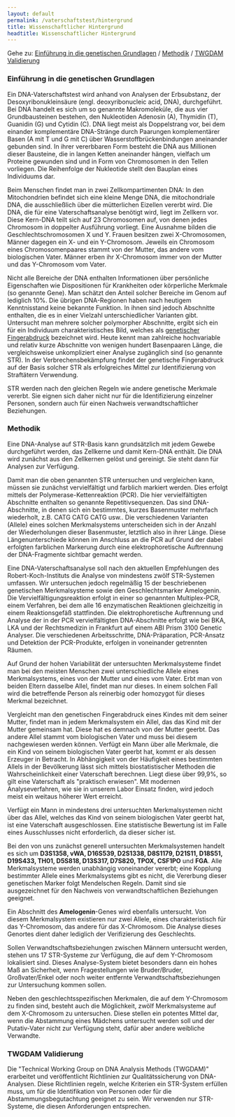 ```yaml
---
layout: default
permalink: /vaterschaftstest/hintergrund
title: Wissenschaftlicher Hintergrund
headtitle: Wissenschaftlicher Hintergrund
---
```

Gehe zu: [Einführung in die genetischen Grundlagen](#einführung-in-die-genetischen-grundlagen) / [Methodik](#methodik) / [TWGDAM Validierung](#twgdam-validierung)

### Einführung in die genetischen Grundlagen
Ein DNA-Vaterschaftstest wird anhand von Analysen der Erbsubstanz, der Desoxyribonukleinsäure (engl. deoxyribonucleic acid, DNA), durchgeführt. Bei DNA handelt es sich um so genannte Makromoleküle, die aus vier Grundbausteinen bestehen, den Nukleotiden Adenosin (A), Thymidin (T), Guanidin (G) und Cytidin (C). DNA liegt meist als Doppelstrang vor, bei dem einander komplementäre DNA-Stränge durch Paarungen komplementärer Basen (A mit T und G mit C) über Wasserstoffbrückenbindungen aneinander gebunden sind. In ihrer vererbbaren Form besteht die DNA aus Millionen dieser Bausteine, die in langen Ketten aneinander hängen, vielfach um Proteine gewunden sind und in Form von Chromosomen in den Tellen vorliegen. Die Reihenfolge der Nukleotide stellt den Bauplan eines Individuums dar.

Beim Menschen findet man in zwei Zellkompartimenten DNA: In den Mitochondrien befindet sich eine kleine Menge DNA, die mitochondriale DNA, die ausschließlich über die mütterlichen Eizellen vererbt wird. Die DNA, die für eine Vaterschaftsanalyse benötigt wird, liegt im Zellkern vor. Diese Kern-DNA teilt sich auf 23 Chromosomen auf, von denen jedes Chromosom in doppelter Ausführung vorliegt. Eine Ausnahme bilden die Geschlechtschromosomen X und Y. Frauen besitzen zwei X-Chromosomen, Männer dagegen ein X- und ein Y-Chromosom. Jeweils ein Chromosom eines Chromosomenpaares stammt von der Mutter, das andere vom biologischen Vater. Männer erben ihr X-Chromosom immer von der Mutter und das Y-Chromosom vom Vater.

Nicht alle Bereiche der DNA enthalten Informationen über persönliche Eigenschaften wie Dispositionen für Krankheiten oder körperliche Merkmale (so genannte Gene). Man schätzt den Anteil solcher Bereiche im Genom auf lediglich 10%. Die übrigen DNA-Regionen haben nach heutigem Kenntnisstand keine bekannte Funktion. In ihnen sind jedoch Abschnitte enthalten, die es in einer Vielzahl unterschiedlicher Varianten gibt. Untersucht man mehrere solcher polymorpher Abschnitte, ergibt sich ein für ein Individuum charakteristisches Bild, welches als [genetischer Fingerabdruck](/vaterschaftstest/genetischer-fingerabdruck) bezeichnet wird. Heute kennt man zahlreiche hochvariable und relativ kurze Abschnitte von wenigen hundert Basenpaaren Länge, die vergleichsweise unkompliziert einer Analyse zugänglich sind (so genannte STR). In der Verbrechensbekämpfung findet der genetische Fingerabdruck auf der Basis solcher STR als erfolgreiches Mittel zur Identifizierung von Straftätern Verwendung.

STR werden nach den gleichen Regeln wie andere genetische Merkmale vererbt. Sie eignen sich daher nicht nur für die Identifizierung einzelner Personen, sondern auch für einen Nachweis verwandtschaftlicher Beziehungen.


### Methodik
Eine DNA-Analyse auf STR-Basis kann grundsätzlich mit jedem Gewebe durchgeführt werden, das Zellkerne und damit Kern-DNA enthält. Die DNA wird zunächst aus den Zellkernen gelöst und gereinigt. Sie steht dann für Analysen zur Verfügung.

Damit man die oben genannten STR untersuchen und vergleichen kann, müssen sie zunächst vervielfältigt und farblich markiert werden. Dies erfolgt mittels der Polymerase-Kettenreaktion (PCR). Die hier vervielfältigten Abschnitte enthalten so genannte Repetitivsequenzen. Das sind DNA-Abschnitte, in denen sich ein bestimmtes, kurzes Basenmuster mehrfach wiederholt, z.B. CATG CATG CATG usw.. Die verschiedenen Varianten (Allele) eines solchen Merkmalsystems unterscheiden sich in der Anzahl der Wiederholungen dieser Basenmuster, letztlich also in ihrer Länge. Diese Längenunterschiede können im Anschluss an die PCR auf Grund der dabei erfolgten farblichen Markerung durch eine elektrophoretische Auftrennung der DNA-Fragmente sichtbar gemacht werden.

Eine DNA-Vaterschaftsanalyse soll nach den aktuellen Empfehlungen des Robert-Koch-Instituts die Analyse von mindestens zwölf STR-Systemen umfassen. Wir untersuchen jedoch regelmäßig 15 der beschriebenen genetischen Merkmalsysteme sowie den Geschlechtsmarker Amelogenin. Die Vervielfältigungsreaktion erfolgt in einer so genannten Multiplex-PCR, einem Verfahren, bei dem alle 16 enzymatischen Reaktionen gleichzeitig in einem Reaktionsgefäß stattfinden. Die elektrophoretische Auftrennung und Analyse der in der PCR vervielfältigten DNA-Abschnitte erfolgt wie bei BKA, LKA und der Rechtsmedizin in Frankfurt auf einem ABI Prism 3100 Genetic Analyser. Die verschiedenen Arbeitsschritte, DNA-Präparation, PCR-Ansatz und Detektion der PCR-Produkte, erfolgen in voneinander getrennten Räumen.

Auf Grund der hohen Variabilität der untersuchten Merkmalsysteme findet man bei den meisten Menschen zwei unterschiedliche Allele eines Merkmalsystems, eines von der Mutter und eines vom Vater. Erbt man von beiden Eltern dasselbe Allel, findet man nur dieses. In einem solchen Fall wird die betreffende Person als reinerbig oder homozygot für dieses Merkmal bezeichnet.

Vergleicht man den genetischen Fingerabdruck eines Kindes mit dem seiner Mutter, findet man in jedem Merkmalsystem ein Allel, das das Kind mit der Mutter gemeinsam hat. Diese hat es demnach von der Mutter geerbt. Das andere Allel stammt vom biologischen Vater und muss bei diesem nachgewiesen werden können. Verfügt ein Mann über alle Merkmale, die ein Kind von seinem biologischen Vater geerbt hat, kommt er als dessen Erzeuger in Betracht. In Abhängigkeit von der Häufigkeit eines bestimmten Allels in der Bevölkerung lässt sich mittels biostatistischer Methoden die Wahrscheinlichkeit einer Vaterschaft berechnen. Liegt diese über 99,9%, so gilt eine Vaterschaft als "praktisch erwiesen". Mit modernen Analyseverfahren, wie sie in unserem Labor Einsatz finden, wird jedoch meist ein weitaus höherer Wert erreicht.

Verfügt ein Mann in mindestens drei untersuchten Merkmalsystemen nicht über das Allel, welches das Kind von seinem biologischen Vater geerbt hat, ist eine Vaterschaft ausgeschlossen. Eine statistische Bewertung ist im Falle eines Ausschlusses nicht erforderlich, da dieser sicher ist.

Bei den von uns zunächst generell untersuchten Merkmalsystemen handelt es sich um **D3S1358, vWA, D16S539, D2S1338, D8S1179, D21S11, D18S51, D19S433, TH01, D5S818, D13S317, D7S820, TPOX, CSF1PO** und  **FGA**. Alle Merkmalsysteme werden unabhängig voneinander vererbt; eine Kopplung bestimmter Allele eines Merkmalsystems gibt es nicht, die Vererbung dieser genetischen Marker folgt Mendelschen Regeln. Damit sind sie ausgezeichnet für den Nachweis von verwandtschaftlichen Beziehungen geeignet.

Ein Abschnitt des **Amelogenin**-Genes wird ebenfalls untersucht. Von diesem Merkmalsystem existieren nur zwei Allele, eines charakteristisch für das Y-Chromosom, das andere für das X-Chromosom. Die Analyse dieses Genortes dient daher lediglich der Verifizierung des Geschlechts.

Sollen Verwandtschaftsbeziehungen zwischen Männern untersucht werden, stehen uns 17 STR-Systeme zur Verfügung, die auf dem Y-Chromosom lokalisiert sind. Dieses Analyse-System bietet besonders dann ein hohes Maß an Sicherheit, wenn Fragestellungen wie Bruder/Bruder, Großvater/Enkel oder noch weiter entfernte Verwandtschaftsbeziehungen zur Untersuchung kommen sollen.

Neben den geschlechtsspezifischen Merkmalen, die auf dem Y-Chromosom zu finden sind, besteht auch die Möglichkeit, zwölf Merkmalsysteme auf dem X-Chromosom zu untersuchen. Diese stellen ein potentes Mittel dar, wenn die Abstammung eines Mädchens untersucht werden soll und der Putativ-Vater nicht zur Verfügung steht, dafür aber andere weibliche Verwandte.


### TWGDAM Validierung
Die "Technical Working Group on DNA Analysis Methods (TWGDAM)" erarbeitet und veröffentlicht Richtlinien zur Qualitätssicherung von DNA-Analysen. Diese Richtlinien regeln, welche Kriterien ein STR-System erfüllen muss, um für die Identifikation von Personen oder für die Abstammungsbegutachtung geeignet zu sein. Wir verwenden nur STR-Systeme, die diesen Anforderungen entsprechen.
